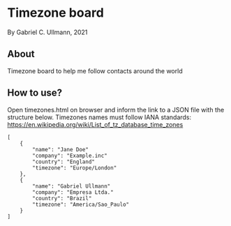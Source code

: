 # Timezone board
By Gabriel C. Ullmann, 2021

## About
Timezone board to help me follow contacts around the world

## How to use?
Open timezones.html on browser and inform the link to a JSON file with the structure below. Timezones names must follow IANA standards: https://en.wikipedia.org/wiki/List_of_tz_database_time_zones

    [
        {
            "name": "Jane Doe"
            "company": "Example.inc"
            "country": "England"
            "timezone": "Europe/London"
        },
        {
            "name": "Gabriel Ullmann"
            "company": "Empresa Ltda."
            "country": "Brazil"
            "timezone": "America/Sao_Paulo"
        }
    ]
